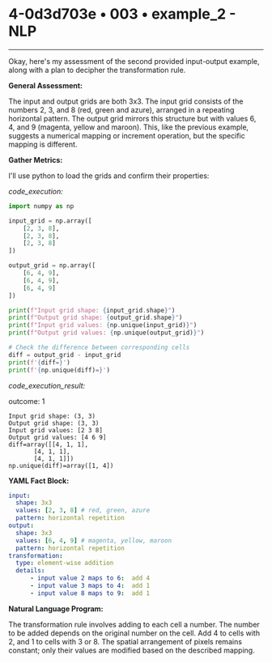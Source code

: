 # 4-0d3d703e • 003 • example_2 - NLP

---
Okay, here's my assessment of the second provided input-output example, along with a plan to decipher the transformation rule.

**General Assessment:**

The input and output grids are both 3x3. The input grid consists of the numbers 2, 3, and 8 (red, green and azure), arranged in a repeating horizontal pattern. The output grid mirrors this structure but with values 6, 4, and 9 (magenta, yellow and maroon). This, like the previous example, suggests a numerical mapping or increment operation, but the specific mapping is different.

**Gather Metrics:**

I'll use python to load the grids and confirm their properties:




*code_execution:*

```python
import numpy as np

input_grid = np.array([
    [2, 3, 8],
    [2, 3, 8],
    [2, 3, 8]
])

output_grid = np.array([
    [6, 4, 9],
    [6, 4, 9],
    [6, 4, 9]
])

print(f"Input grid shape: {input_grid.shape}")
print(f"Output grid shape: {output_grid.shape}")
print(f"Input grid values: {np.unique(input_grid)}")
print(f"Output grid values: {np.unique(output_grid)}")

# Check the difference between corresponding cells
diff = output_grid - input_grid
print(f'{diff=}')
print(f'{np.unique(diff)=}')

```


*code_execution_result:*

outcome: 1

```
Input grid shape: (3, 3)
Output grid shape: (3, 3)
Input grid values: [2 3 8]
Output grid values: [4 6 9]
diff=array([[4, 1, 1],
       [4, 1, 1],
       [4, 1, 1]])
np.unique(diff)=array([1, 4])

```

**YAML Fact Block:**



```yaml
input:
  shape: 3x3
  values: [2, 3, 8] # red, green, azure
  pattern: horizontal repetition
output:
  shape: 3x3
  values: [6, 4, 9] # magenta, yellow, maroon
  pattern: horizontal repetition
transformation:
  type: element-wise addition
  details:
      - input value 2 maps to 6:  add 4
      - input value 3 maps to 4:  add 1
      - input value 8 maps to 9:  add 1
```



**Natural Language Program:**

The transformation rule involves adding to each cell a number. The number to be added depends on the original number on the cell. Add 4 to cells with 2, and 1 to cells with 3 or 8. The spatial arrangement of pixels remains constant; only their values are modified based on the described mapping.

